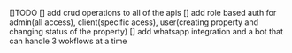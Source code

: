 []TODO
[] add crud operations to all of the apis
[] add role based auth for admin(all access), client(specific acess), user(creating property and changing status of the property)
[] add whatsapp integration and a bot that can handle 3 wokflows at a time  
